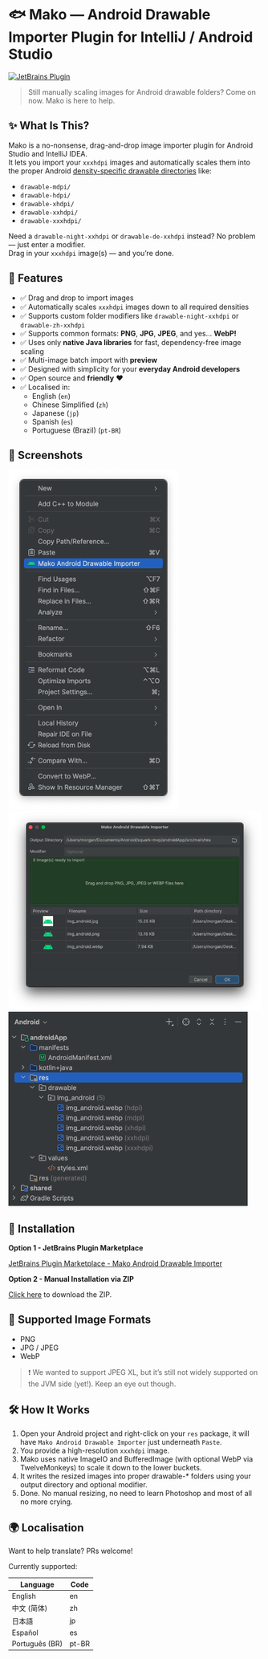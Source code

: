 # 🐟 Mako — Android Drawable Importer Plugin for IntelliJ / Android Studio

[![JetBrains Plugin](https://img.shields.io/jetbrains/plugin/v/27961)](https://plugins.jetbrains.com/plugin/27961)

> Still manually scaling images for Android drawable folders? Come on now. Mako is here to help.

## ✨ What Is This?

Mako is a no-nonsense, drag-and-drop image importer plugin for Android Studio and IntelliJ IDEA.  
It lets you import your `xxxhdpi` images and automatically scales them into the proper
Android [density-specific drawable directories](https://developer.android.com/training/multiscreen/screendensities)
like:

- `drawable-mdpi/`
- `drawable-hdpi/`
- `drawable-xhdpi/`
- `drawable-xxhdpi/`
- `drawable-xxxhdpi/`

Need a `drawable-night-xxhdpi` or `drawable-de-xxhdpi` instead? No problem — just enter a modifier.  
Drag in your `xxxhdpi` image(s) — and you’re done.

## 🧰 Features

- ✅ Drag and drop to import images
- ✅ Automatically scales `xxxhdpi` images down to all required densities
- ✅ Supports custom folder modifiers like `drawable-night-xxhdpi` or `drawable-zh-xxhdpi`
- ✅ Supports common formats: **PNG**, **JPG**, **JPEG**, and yes... **WebP!**
- ✅ Uses only **native Java libraries** for fast, dependency-free image scaling
- ✅ Multi-image batch import with **preview**
- ✅ Designed with simplicity for your **everyday Android developers**
- ✅ Open source and **friendly** ❤️
- ✅ Localised in:
    - English (`en`)
    - Chinese Simplified (`zh`)
    - Japanese (`jp`)
    - Spanish (`es`)
    - Portuguese (Brazil) (`pt-BR`)

## 📸 Screenshots

![screenshot_menu](screenshots/1_menu.png)
![screenshot_dialog](screenshots/2_dialog.png)
![screenshot_drawable](screenshots/3_drawable.png)

## 🚀 Installation

**Option 1 - JetBrains Plugin Marketplace**

[JetBrains Plugin Marketplace - Mako Android Drawable Importer](https://plugins.jetbrains.com/plugin/27961-mako-android-drawable-importer)

**Option 2 - Manual Installation via ZIP**

[Click here](https://github.com/delacrixmorgan/mako-intellij/release/download/mako-1.0.0.zip) to download the ZIP.

## 🧪 Supported Image Formats

- PNG
- JPG / JPEG
- WebP

> ❗ We wanted to support JPEG XL, but it’s still not widely supported on the JVM side (yet!). Keep an eye out though.

## 🛠 How It Works

1) Open your Android project and right-click on your `res` package, it will have `Mako Android Drawable Importer` just
   underneath `Paste`.
2) You provide a high-resolution `xxxhdpi` image.
3) Mako uses native ImageIO and BufferedImage (with optional WebP via TwelveMonkeys) to scale it down to the lower
   buckets.
4) It writes the resized images into proper drawable-* folders using your output directory and optional modifier.
5) Done. No manual resizing, no need to learn Photoshop and most of all no more crying.

## 🌍 Localisation

Want to help translate? PRs welcome!

Currently supported:

| Language       | Code  |
|----------------|-------|
| English        | en    |
| 中文 (简体)        | zh    |
| 日本語            | jp    |
| Español        | es    |
| Português (BR) | pt-BR |